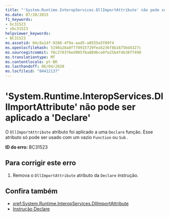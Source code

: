 ```yaml
---
title: "'System.Runtime.InteropServices.DllImportAttribute' não pode ser aplicado a 'Declare'"
ms.date: 07/20/2015
f1_keywords:
- bc31523
- vbc31523
helpviewer_keywords:
- BC31523
ms.assetid: 04c8a14f-9286-4f9a-aad5-a0555e5f09f4
ms.openlocfilehash: 5190a28a8f778915729fea5236f8b16756d4327c
ms.sourcegitcommit: f8c270376ed905f6a8896ce0fe25b4f4b38ff498
ms.translationtype: MT
ms.contentlocale: pt-BR
ms.lasthandoff: 06/04/2020
ms.locfileid: "84412137"
---
```

# <a name="systemruntimeinteropservicesdllimportattribute-cannot-be-applied-to-a-declare"></a>'System.Runtime.InteropServices.DllImportAttribute' não pode ser aplicado a 'Declare'
O `DllImportAttribute` atributo foi aplicado a uma `Declare` função. Esse atributo só pode ser usado com um vazio `Function` ou `Sub` .  
  
 **ID do erro:** BC31523  
  
## <a name="to-correct-this-error"></a>Para corrigir este erro  
  
1. Remova o `DllImportAttribute` atributo da `Declare` instrução.  
  
## <a name="see-also"></a>Confira também

- <xref:System.Runtime.InteropServices.DllImportAttribute>
- [Instrução Declare](../language-reference/statements/declare-statement.md)
